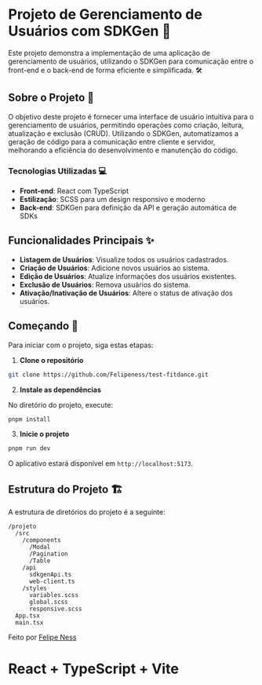 # Projeto de Gerenciamento de Usuários com SDKGen 🚀

Este projeto demonstra a implementação de uma aplicação de gerenciamento de usuários, utilizando o SDKGen para comunicação entre o front-end e o back-end de forma eficiente e simplificada. 🛠️

## Sobre o Projeto 📖

O objetivo deste projeto é fornecer uma interface de usuário intuitiva para o gerenciamento de usuários, permitindo operações como criação, leitura, atualização e exclusão (CRUD). Utilizando o SDKGen, automatizamos a geração de código para a comunicação entre cliente e servidor, melhorando a eficiência do desenvolvimento e manutenção do código.

### Tecnologias Utilizadas 💻

- **Front-end**: React com TypeScript
- **Estilização**: SCSS para um design responsivo e moderno
- **Back-end**: SDKGen para definição da API e geração automática de SDKs

## Funcionalidades Principais ✨

- **Listagem de Usuários**: Visualize todos os usuários cadastrados.
- **Criação de Usuários**: Adicione novos usuários ao sistema.
- **Edição de Usuários**: Atualize informações dos usuários existentes.
- **Exclusão de Usuários**: Remova usuários do sistema.
- **Ativação/Inativação de Usuários**: Altere o status de ativação dos usuários.

## Começando 🚀

Para iniciar com o projeto, siga estas etapas:

1. **Clone o repositório**

```bash
git clone https://github.com/Felipeness/test-fitdance.git
```

2. **Instale as dependências**

No diretório do projeto, execute:

```bash
pnpm install
```

3. **Inicie o projeto**

```bash
pnpm run dev
```

O aplicativo estará disponível em `http://localhost:5173`.

## Estrutura do Projeto 🏗️

A estrutura de diretórios do projeto é a seguinte:

```
/projeto
  /src
    /components
      /Modal
      /Pagination
      /Table
    /api
      sdkgenApi.ts
      web-client.ts
    /styles
      variables.scss
      global.scss
      responsive.scss
  App.tsx
  main.tsx
```

Feito por [Felipe Ness](https://github.com/Felipeness)

# React + TypeScript + Vite
